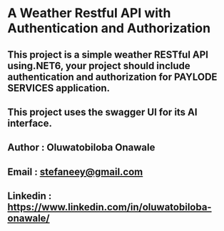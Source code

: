 ﻿# A Weather Restful API with Authentication and Authorization

## This project is a simple weather RESTful API using.NET6, your project should include authentication and authorization for PAYLODE SERVICES application. 
## This project uses the swagger UI for its AI interface.

## Author : Oluwatobiloba Onawale
## Email : stefaneey@gmail.com
## Linkedin : https://www.linkedin.com/in/oluwatobiloba-onawale/

